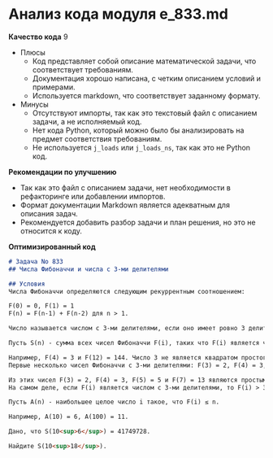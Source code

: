 # Анализ кода модуля e_833.md

**Качество кода**
9
- Плюсы
    - Код представляет собой описание математической задачи, что соответствует требованиям.
    - Документация хорошо написана, с четким описанием условий и примерами.
    - Используется markdown, что соответствует заданному формату.
- Минусы
    - Отсутствуют импорты, так как это текстовый файл с описанием задачи, а не исполняемый код.
    - Нет кода Python, который можно было бы анализировать на предмет соответствия требованиям.
    - Не используется `j_loads` или `j_loads_ns`, так как это не Python код.

**Рекомендации по улучшению**
   - Так как это файл с описанием задачи, нет необходимости в рефакторинге или добавлении импортов.
   -  Формат документации Markdown является адекватным для описания задач.
   -  Рекомендуется добавить разбор задачи и план решения, но это не относится к коду.

**Оптимизированный код**

```markdown
# Задача No 833
## Числа Фибоначчи и числа с 3-ми делителями

## Условия
Числа Фибоначчи определяются следующим рекуррентным соотношением:

F(0) = 0, F(1) = 1
F(n) = F(n-1) + F(n-2) для n > 1.

Число называется числом с 3-ми делителями, если оно имеет ровно 3 делителя. Можно показать, что число с 3-ми делителями является квадратом простого числа.

Пусть S(n) - сумма всех чисел Фибоначчи F(i), таких что F(i) является числом с 3-ми делителями и i ≤ n.

Например, F(4) = 3 и F(12) = 144. Число 3 не является квадратом простого числа, а 144 = 12<sup>2</sup> не является числом с 3-ми делителями.
Первые несколько чисел Фибоначчи с 3-ми делителями: F(3) = 2, F(4) = 3, F(5) = 5, F(7) = 13, F(11) = 89, F(13) = 233, F(17) = 1597.

Из этих чисел F(3) = 2, F(4) = 3, F(5) = 5 и F(7) = 13 являются простыми. F(11) = 89, F(13) = 233 и F(17) = 1597 также являются простыми. Ни одно из чисел в этом списке не является квадратом простого числа.
На самом деле, если F(i) является числом с 3-ми делителями, то F(i) > 3.

Пусть A(n) - наибольшее целое число i такое, что F(i) ≤ n.

Например, A(10) = 6, A(100) = 11.

Дано, что S(10<sup>6</sup>) = 41749728.

Найдите S(10<sup>18</sup>).
```